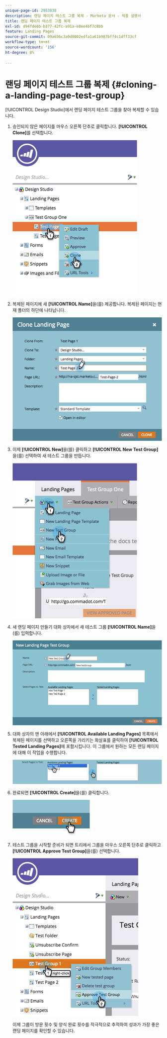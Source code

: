 ```yaml
---
unique-page-id: 2953038
description: 랜딩 페이지 테스트 그룹 복제 - Marketo 문서 - 제품 설명서
title: 랜딩 페이지 테스트 그룹 복제
exl-id: d94fde6b-b377-42fc-a91a-e8ee4bf7c8bb
feature: Landing Pages
source-git-commit: 09a656c3a0d0002edfa1a61b987bff4c1dff33cf
workflow-type: tm+mt
source-wordcount: '156'
ht-degree: 8%

---
```


# 랜딩 페이지 테스트 그룹 복제 {#cloning-a-landing-page-test-group}

[!UICONTROL Design Studio]에서 랜딩 페이지 테스트 그룹을 찾아 복제할 수 있습니다.

1. 승인되지 않은 페이지를 마우스 오른쪽 단추로 클릭합니다. **[!UICONTROL Clone]**&#x200B;를 선택합니다.

   ![](assets/image2015-4-27-15-3a11-3a24.png)

1. 복제된 페이지에 새 **[!UICONTROL Name]**&#x200B;을(를) 제공합니다. 복제된 페이지는 현재 폴더의 하단에 나타납니다.

   ![](assets/image2015-4-27-16-3a10-3a10.png)

1. 이제 **[!UICONTROL New]**&#x200B;을(를) 클릭하고 **[!UICONTROL New Test Group]**&#x200B;을(를) 선택하여 새 테스트 그룹을 만듭니다.

   ![](assets/image2015-4-27-15-3a49-3a54.png)

1. 새 랜딩 페이지 만들기 대화 상자에서 새 테스트 그룹 **[!UICONTROL Name]**&#x200B;을(를) 입력합니다.

   ![](assets/image2015-4-27-15-3a58-3a13.png)

1. 대화 상자의 맨 아래에서 **[!UICONTROL Available Landing Pages]** 목록에서 복제된 페이지를 선택하고 오른쪽을 가리키는 화살표를 클릭하여 **[!UICONTROL Tested Landing Pages]**&#x200B;에 포함시킵니다. 이 그룹에서 원하는 모든 랜딩 페이지에 대해 이 작업을 수행합니다.

   ![](assets/image2015-4-27-16-3a3-3a22.png)

1. 완료되면 **[!UICONTROL Create]**&#x200B;을(를) 클릭합니다.

   ![](assets/image2015-4-27-16-3a7-3a50.png)

1. 테스트 그룹을 시작할 준비가 되면 트리에서 그룹을 마우스 오른쪽 단추로 클릭하고 **[!UICONTROL Approve Test Group]**&#x200B;을(를) 선택합니다.

   ![](assets/image2015-4-27-16-3a19-3a10.png)

   이제 그룹이 방문 횟수 및 양식 완료 횟수를 적극적으로 추적하여 성과가 가장 좋은 랜딩 페이지를 확인할 수 있습니다.
